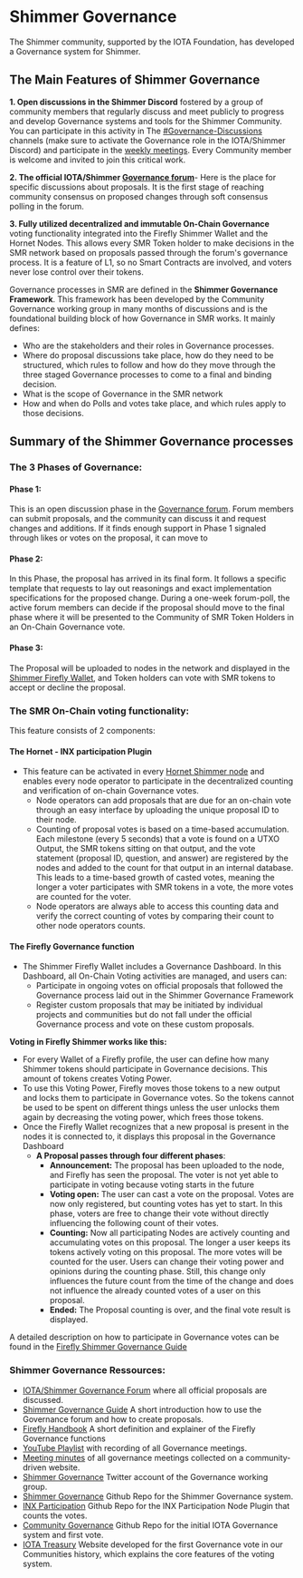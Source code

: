 # Shimmer Governance

The Shimmer community, supported by the IOTA Foundation, has developed a Governance system for Shimmer.

## **The Main Features of Shimmer Governance**

**1. Open discussions in the Shimmer Discord** fostered by a group of community members that regularly discuss and meet publicly to progress and develop Governance systems and tools for the Shimmer Community. You can participate in this activity in The [#Governance-Discussions](https://discord.com/channels/397872799483428865/839927402242637834) channels (make sure to activate the Governance role in the IOTA/Shimmer Discord) and participate in the [weekly meetings](https://youtube.com/playlist?list=PL5joP0FyJQU4eKPWfQWradNVjMIPq86ID). Every Community member is welcome and invited to join this critical work.

**2. The official IOTA/Shimmer [Governance forum](https://govern.iota.org)**- Here is the place for specific discussions about proposals. It is the first stage of reaching community consensus on proposed changes through soft consensus polling in the forum.

**3. Fully utilized decentralized and immutable On-Chain Governance** voting functionality integrated into the Firefly Shimmer Wallet and the Hornet Nodes. This allows every SMR Token holder to make decisions in the SMR network based on proposals passed through the forum's governance process. It is a feature of L1, so no Smart Contracts are involved, and voters never lose control over their tokens.

Governance processes in SMR are defined in the **Shimmer Governance Framework**. This framework has been developed by the Community Governance working group in many months of discussions and is the foundational building block of how Governance in SMR works. 
It mainly defines:

- Who are the stakeholders and their roles in Governance processes.
- Where do proposal discussions take place, how do they need to be structured, which rules to follow and how do they move through the three staged Governance processes to come to a final and binding decision.
- What is the scope of Governance in the SMR network
- How and when do Polls and votes take place, and which rules apply to those decisions.

## **Summary of the Shimmer Governance processes**

### **The 3 Phases of Governance:**

#### **Phase 1:** 
This is an open discussion phase in the [Governance forum](https://govern.iota.org). Forum members can submit proposals, and the community can discuss it and request changes and additions. If it finds enough support in Phase 1 signaled through likes or votes on the proposal, it can move to 
#### **Phase 2:** 
In this Phase, the proposal has arrived in its final form. It follows a specific template that requests to lay out reasonings and exact implementation specifications for the proposed change. During a one-week forum-poll, the active forum members can decide if the proposal should move to the final phase where it will be presented to the Community of SMR Token Holders in an On-Chain Governance vote.
#### **Phase 3:** 
The Proposal will be uploaded to nodes in the network and displayed in the [Shimmer Firefly Wallet](https://firefly.iota.org), and Token holders can vote with SMR tokens to accept or decline the proposal.

### **The SMR On-Chain voting functionality:**

This feature consists of 2 components:
#### **The Hornet - INX participation Plugin**
- This feature can be activated in every [Hornet Shimmer node](https://wiki.iota.org/shimmer/hornet/welcome/) and enables every node operator to participate in the decentralized counting and verification of on-chain Governance votes.
    - Node operators can add proposals that are due for an on-chain vote through an easy interface by uploading the unique proposal ID to their node.
    - Counting of proposal votes is based on a time-based accumulation. Each milestone (every 5 seconds) that a vote is found on a UTXO Output, the SMR tokens sitting on that output, and the vote statement (proposal ID, question, and answer) are registered by the nodes and added to the count for that output in an internal database. This leads to a time-based growth of casted votes, meaning the longer a voter participates with SMR tokens in a vote, the more votes are counted for the voter.
    - Node operators are always able to access this counting data and verify the correct counting of votes by comparing their count to other node operators counts.

#### **The Firefly Governance function**
- The Shimmer Firefly Wallet includes a Governance Dashboard. In this Dashboard, all On-Chain Voting activities are managed, and users can:
    - Participate in ongoing votes on official proposals that followed the Governance process laid out in the Shimmer Governance Framework
    - Register custom proposals that may be initiated by individual projects and communities but do not fall under the official Governance process and vote on these custom proposals.
    
**Voting in Firefly Shimmer works like this:**
- For every Wallet of a Firefly profile, the user can define how many Shimmer tokens should participate in Governance decisions. This amount of tokens creates Voting Power. 
- To use this Voting Power, Firefly moves those tokens to a new output and locks them to participate in Governance votes. So the tokens cannot be used to be spent on different things unless the user unlocks them again by decreasing the voting power, which frees those tokens.
- Once the Firefly Wallet recognizes that a new proposal is present in the nodes it is connected to, it displays this proposal in the Governance Dashboard
     - **A Proposal passes through four different phases**:
          - **Announcement:** The proposal has been uploaded to the node, and Firefly has seen the proposal. The voter is not yet able to participate in voting because voting starts in the future
          - **Voting open:** The user can cast a vote on the proposal. Votes are now only registered, but counting votes has yet to start. In this phase, voters are free to change their vote without directly influencing the following count of their votes.
        - **Counting:** Now all participating Nodes are actively counting and accumulating votes on this proposal. The longer a user keeps its tokens actively voting on this proposal. The more votes will be counted for the user. Users can change their voting power and opinions during the counting phase. Still, this change only influences the future count from the time of the change and does not influence the already counted votes of a user on this proposal.
        - **Ended:** The Proposal counting is over, and the final vote result is displayed.


A detailed description on how to participate in Governance votes can be found in the [Firefly Shimmer Governance Guide](https://github.com/iota-community/Shimmer-Governance/blob/main/Shimmer%20Firefly%20Governance%20guide.md)

### Shimmer Governance Ressources:

- [IOTA/Shimmer Governance Forum](https://govern.iota.org) where all official proposals are discussed.
- [Shimmer Governance Guide](https://govern.iota.org/t/read-first-shimmer-governance-guide/1406) A short introduction how to use the Governance forum and how to create proposals.
- [Firefly Handbook](https://iotaledger.github.io/firefly/specifications/governance/) A short definition and explainer of the Firefly Governance functions
- [YouTube Playlist](https://youtube.com/playlist?list=PL5joP0FyJQU4eKPWfQWradNVjMIPq86ID) with recording of all Governance meetings.
- [Meeting minutes](https://www.shimmergov.community/governance-and-treasury-minutes) of all governance meetings collected on a community-driven website.
- [Shimmer Governance](https://twitter.com/ShimmerGov) Twitter account of the Governance working group.
- [Shimmer Governance](https://github.com/iota-community/Shimmer-Governance) Github Repo for the Shimmer Governance system.
- [INX Participation](https://github.com/iotaledger/inx-participation) Github Repo for the INX Participation Node Plugin that counts the votes.
- [Community Governance](https://github.com/iota-community/Community-Governance) Github Repo for the initial IOTA Governance system and first vote.
- [IOTA Treasury](https://iotatreasury.org/) Website developed for the first Governance vote in our Communities history, which explains the core features of the voting system.
